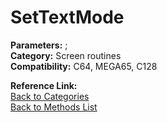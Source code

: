 # SetTextMode

**Parameters:** ;  
**Category:** Screen routines  
**Compatibility:** C64, MEGA65,  C128  

**Reference Link:**  
[Back to Categories](../categories/screen_routines.md)  
[Back to Methods List](../../SUMMARY.md)
